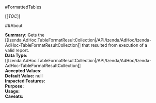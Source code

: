 #FormattedTables

[[_TOC_]]

##About

**Summary:** Gets the [[Izenda.AdHoc.TableFormatResultCollection|/API/Izenda/AdHoc/Izenda-AdHoc-TableFormatResultCollection]] that resulted from execution of a valid report.  
**Data Type:** [[Izenda.AdHoc.TableFormatResultCollection|/API/Izenda/AdHoc/Izenda-AdHoc-TableFormatResultCollection]]  
**Accepted Values:**   
**Default Value:** null  
**Impacted Features:**   
**Purpose:**   
**Usage:**   
**Caveats:**   

